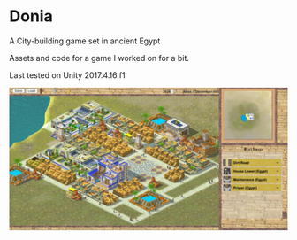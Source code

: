 # Donia

A City-building game set in ancient Egypt

Assets and code for a game I worked on for a bit.

Last tested on Unity 2017.4.16.f1 


<p align="center">
  <img  src="https://github.com/MarounHaddad/Donia/blob/main/snaphsot.png">
</p>
